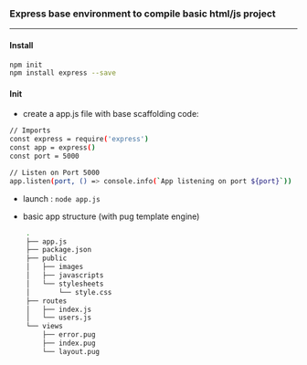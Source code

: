 ### Express base environment to compile basic html/js project
---

#### Install
```bash
npm init
npm install express --save
```

#### Init
- create a app.js file with base scaffolding code:
```bash
// Imports
const express = require('express')
const app = express()
const port = 5000

// Listen on Port 5000
app.listen(port, () => console.info(`App listening on port ${port}`))
```
- launch : `node app.js`

- basic app structure (with pug template engine)
```bash
    .
    ├── app.js  
    ├── package.json
    ├── public
    │   ├── images
    │   ├── javascripts
    │   └── stylesheets
    │       └── style.css
    ├── routes
    │   ├── index.js
    │   └── users.js
    └── views
        ├── error.pug
        ├── index.pug
        └── layout.pug

```
